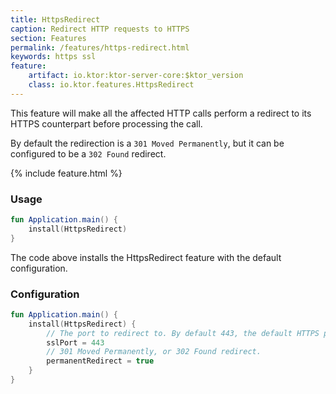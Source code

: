 ```yaml
---
title: HttpsRedirect
caption: Redirect HTTP requests to HTTPS 
section: Features
permalink: /features/https-redirect.html
keywords: https ssl
feature:
    artifact: io.ktor:ktor-server-core:$ktor_version
    class: io.ktor.features.HttpsRedirect
---
```


This feature will make all the affected HTTP calls perform a redirect to its
HTTPS counterpart before processing the call.

By default the redirection is a `301 Moved Permanently`,
but it can be configured to be a `302 Found` redirect.

{% include feature.html %}

### Usage

```kotlin
fun Application.main() {
    install(HttpsRedirect) 
}
```

The code above installs the HttpsRedirect feature with the default configuration.  

### Configuration

```kotlin
fun Application.main() {
    install(HttpsRedirect) {
        // The port to redirect to. By default 443, the default HTTPS port. 
        sslPort = 443
        // 301 Moved Permanently, or 302 Found redirect.
        permanentRedirect = true
    }
}
```

